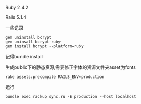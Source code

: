 Ruby 2.4.2

Rails 5.1.4
	
一些记录

	gem uninstall bcrypt
	gem uninsall bcrypt-ruby
	gem install bcrypt --platform=ruby

记得bundle install
	

生成public下的静态资源,需要修正字体的资源文件夹asset为fonts

	rake assets:precompile RAILS_ENV=production

运行

	bundle exec rackup sync.ru -E production --host localhost
	